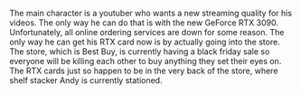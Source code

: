 The main character is a youtuber who wants a new streaming quality for his videos. The only way he can do that is with the new GeForce RTX 3090. Unfortunately, all online ordering services are down for some reason. The only way he can get his RTX card now is by actually going into the store. The store, which is Best Buy, is currently having a black friday sale so everyone will be killing each other to buy anything they set their eyes on. The RTX cards just so happen to be in the very back of the store, where shelf stacker Andy is currently stationed.
